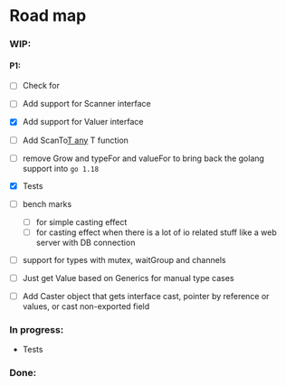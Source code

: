 # Road map

### WIP:

#### P1:

- [ ] Check for

- [ ] Add support for Scanner interface
- [x] Add support for Valuer interface
- [ ] Add ScanTo[T any]() T function
- [ ] remove Grow and typeFor and valueFor to bring back the golang support into `go 1.18`

- [x] Tests
- [ ] bench marks
  - [ ] for simple casting effect
  - [ ] for casting effect when there is a lot of io related stuff like a web server with DB connection
- [ ] support for types with mutex, waitGroup and channels
- [ ] Just get Value based on Generics for manual type cases
- [ ] Add Caster object that gets interface cast, pointer by reference or values, or cast non-exported field

### In progress:

- Tests

### Done:
